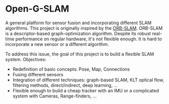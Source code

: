 # Open-G-SLAM
A general platform for sensor fusion and incorporating different SLAM algorithms.
This project is originally inspired by the [ORB-SLAM](https://github.com/UZ-SLAMLab/ORB_SLAM3).
ORB-SLAM is a descriptor-based graph-optimization algorithm.
Despite its robust real-time performance on regular hardware, it's not flexible enough.
It is hard to incorporate a new sensor or a different algorithm.

To address this issue, the goal of this project is to build a flexible SLAM system.
Objectives:
  - Redefinition of basic concepts: Pose, Map, Connections
  - Fusing different sensors
  - Integration of different techniques: graph-based SLAM, KLT optical flow, filtering methods, direct/indirect, deep learning, ...
  - Flexible enough to build a cheap tracker with an IMU or a complicated system with Cameras, Range-finders, ...
